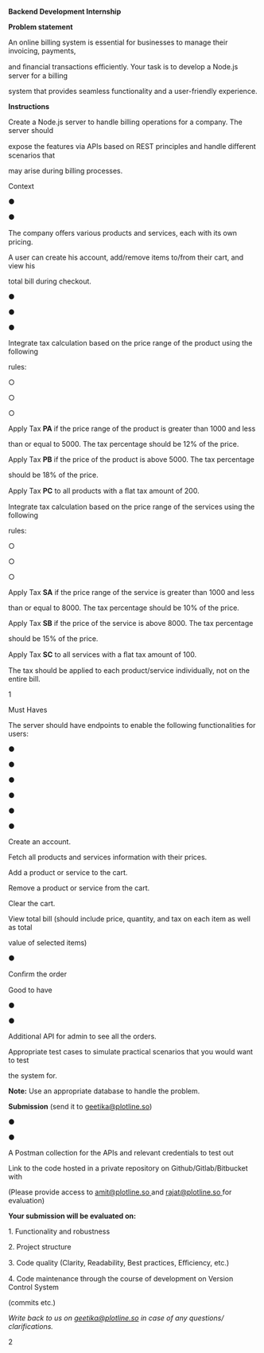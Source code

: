 ﻿<a name="br1"></a> 

**Backend Development Internship**

**Problem statement**

An online billing system is essential for businesses to manage their invoicing, payments,

and ﬁnancial transactions eﬃciently. Your task is to develop a Node.js server for a billing

system that provides seamless functionality and a user-friendly experience.

**Instructions**

Create a Node.js server to handle billing operations for a company. The server should

expose the features via APIs based on REST principles and handle diﬀerent scenarios that

may arise during billing processes.

Context

●

●

The company oﬀers various products and services, each with its own pricing.

A user can create his account, add/remove items to/from their cart, and view his

total bill during checkout.

●

●

●

Integrate tax calculation based on the price range of the product using the following

rules:

○

○

○

Apply Tax **PA** if the price range of the product is greater than 1000 and less

than or equal to 5000. The tax percentage should be 12% of the price.

Apply Tax **PB** if the price of the product is above 5000. The tax percentage

should be 18% of the price.

Apply Tax **PC** to all products with a ﬂat tax amount of 200.

Integrate tax calculation based on the price range of the services using the following

rules:

○

○

○

Apply Tax **SA** if the price range of the service is greater than 1000 and less

than or equal to 8000. The tax percentage should be 10% of the price.

Apply Tax **SB** if the price of the service is above 8000. The tax percentage

should be 15% of the price.

Apply Tax **SC** to all services with a ﬂat tax amount of 100.

The tax should be applied to each product/service individually, not on the entire bill.

1



<a name="br2"></a> 

Must Haves

The server should have endpoints to enable the following functionalities for users:

●

●

●

●

●

●

Create an account.

Fetch all products and services information with their prices.

Add a product or service to the cart.

Remove a product or service from the cart.

Clear the cart.

View total bill (should include price, quantity, and tax on each item as well as total

value of selected items)

●

Conﬁrm the order

Good to have

●

●

Additional API for admin to see all the orders.

Appropriate test cases to simulate practical scenarios that you would want to test

the system for.

**Note:** Use an appropriate database to handle the problem.

**Submission** (send it to geetika@plotline.so)

●

●

A Postman collection for the APIs and relevant credentials to test out

Link to the code hosted in a private repository on Github/Gitlab/Bitbucket with

(Please provide access to <amit@plotline.so>[ ](mailto:amit@plotline.so)and <rajat@plotline.so>[ ](mailto:rajat@plotline.so)for evaluation)

**Your submission will be evaluated on:**

1\. Functionality and robustness

2\. Project structure

3\. Code quality (Clarity, Readability, Best practices, Eﬃciency, etc.)

4\. Code maintenance through the course of development on Version Control System

(commits etc.)

*Write back to us on geetika@plotline.so in case of any questions/ clarifications.*

2

